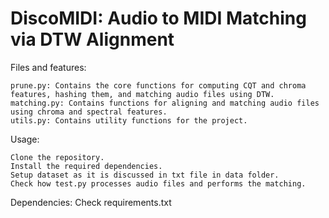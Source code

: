 # DiscoMIDI: Audio to MIDI Matching via DTW Alignment

  Files and features:

    prune.py: Contains the core functions for computing CQT and chroma features, hashing them, and matching audio files using DTW.
    matching.py: Contains functions for aligning and matching audio files using chroma and spectral features.
    utils.py: Contains utility functions for the project.
    
 Usage:

    Clone the repository.
    Install the required dependencies.
    Setup dataset as it is discussed in txt file in data folder.
    Check how test.py processes audio files and performs the matching.
    
    
 
 Dependencies: 
     Check requirements.txt
